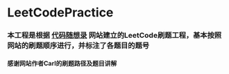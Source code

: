 # LeetCodePractice
### 本工程是根据 [代码随想录](https://programmercarl.com/) 网站建立的LeetCode刷题工程，基本按照网站的刷题顺序进行，并标注了各题目的题号
#### 感谢网站作者Carl的刷题路径及题目讲解
